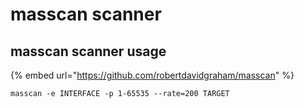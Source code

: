 # masscan scanner

## masscan scanner usage

{% embed url="https://github.com/robertdavidgraham/masscan" %}

`masscan -e INTERFACE -p 1-65535 --rate=200 TARGET`

